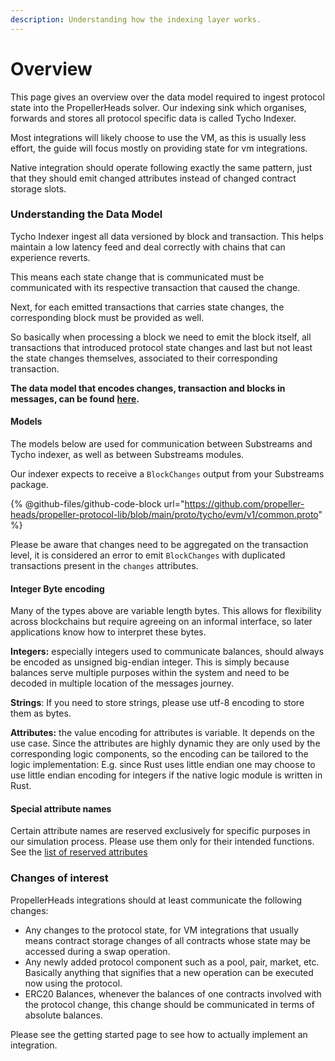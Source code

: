 ```yaml
---
description: Understanding how the indexing layer works.
---
```


# Overview

This page gives an overview over the data model required to ingest protocol state into the PropellerHeads solver. Our indexing sink which organises, forwards and stores all protocol specific data is called Tycho Indexer.

Most integrations will likely choose to use the VM, as this is usually less effort, the guide will focus mostly on providing state for vm integrations.

Native integration should operate following exactly the same pattern, just that they should emit changed attributes instead of changed contract storage slots.

### Understanding the Data Model

Tycho Indexer ingest all data versioned by block and transaction. This helps maintain a low latency feed and deal correctly with chains that can experience reverts.

This means each state change that is communicated must be communicated with its respective transaction that caused the change.

Next, for each emitted transactions that carries state changes, the corresponding block must be provided as well.

So basically when processing a block we need to emit the block itself, all transactions that introduced protocol state changes and last but not least the state changes themselves, associated to their corresponding transaction.

**The data model that encodes changes, transaction and blocks in messages, can be found** [**here**](https://github.com/propeller-heads/propeller-protocol-lib/tree/main/proto/tycho/evm/v1)**.**

#### Models

The models below are used for communication between Substreams and Tycho indexer, as well as between Substreams modules.

Our indexer expects to receive a `BlockChanges` output from your Substreams package.

{% @github-files/github-code-block url="https://github.com/propeller-heads/propeller-protocol-lib/blob/main/proto/tycho/evm/v1/common.proto" %}

Please be aware that changes need to be aggregated on the transaction level, it is considered an error to emit `BlockChanges` with duplicated transactions present in the `changes` attributes.

#### Integer Byte encoding

Many of the types above are variable length bytes. This allows for flexibility across blockchains but require agreeing on an informal interface, so later applications know how to interpret these bytes.

**Integers:** especially integers used to communicate balances, should always be encoded as unsigned big-endian integer. This is simply because balances serve multiple purposes within the system and need to be decoded in multiple location of the messages journey.

**Strings**: If you need to store strings, please use utf-8 encoding to store them as bytes.

**Attributes:** the value encoding for attributes is variable. It depends on the use case. Since the attributes are highly dynamic they are only used by the corresponding logic components, so the encoding can be tailored to the logic implementation: E.g. since Rust uses little endian one may choose to use little endian encoding for integers if the native logic module is written in Rust.

#### Special attribute names

Certain attribute names are reserved exclusively for specific purposes in our simulation process. Please use them only for their intended functions. See the [list of reserved attributes](reserved-attributes.md)

### Changes of interest

PropellerHeads integrations should at least communicate the following changes:

* Any changes to the protocol state, for VM integrations that usually means contract storage changes of all contracts whose state may be accessed during a swap operation.
* Any newly added protocol component such as a pool, pair, market, etc. Basically anything that signifies that a new operation can be executed now using the protocol.
* ERC20 Balances, whenever the balances of one contracts involved with the protocol change, this change should be communicated in terms of absolute balances.

Please see the getting started page to see how to actually implement an integration.
